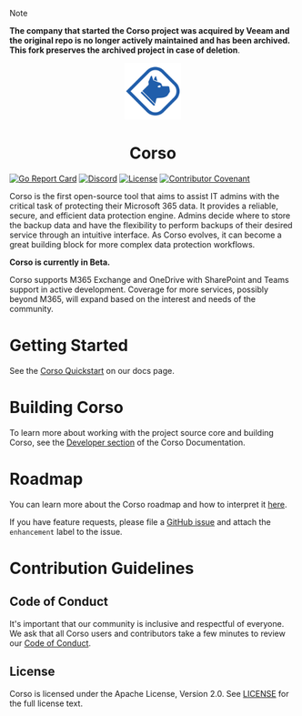 > [!NOTE] 
> **The company that started the Corso project was acquired by Veeam and the original repo is no longer actively maintained and has been archived. This fork preserves the archived project in case of deletion**.

<p align="center">
    <img src="https://github.com/alcionai/corso/blob/main/website/static/img/corso_logo.svg?raw=true" alt="Corso Logo" width="100" />
</p>
<h1 align="center">Corso</h1>

[![Go Report Card](https://goreportcard.com/badge/github.com/alcionai/corso/src)](https://goreportcard.com/report/github.com/alcionai/corso/src)
[![Discord](https://img.shields.io/badge/discuss-discord-blue)](https://discord.gg/63DTTSnuhT)
[![License](https://img.shields.io/badge/License-Apache_2.0-green.svg)](https://opensource.org/licenses/Apache-2.0)
[![Contributor Covenant](https://img.shields.io/badge/Contributor%20Covenant-2.1-4baaaa.svg)](CODE_OF_CONDUCT.md)

Corso is the first open-source tool that aims to assist IT admins with the critical task of protecting their
Microsoft 365 data. It provides a reliable, secure, and efficient data protection engine. Admins decide where to store
the backup data and have the flexibility to perform backups of their desired service through an intuitive interface.
As Corso evolves, it can become a great building block for more complex data protection workflows.

**Corso is currently in Beta.**

Corso supports M365 Exchange and OneDrive with SharePoint and Teams support in active development. Coverage for more
services, possibly beyond M365, will expand based on the interest and needs of the community.

# Getting Started

See the [Corso Quickstart](https://corsobackup.io/docs/quickstart/) on our docs page.

# Building Corso

To learn more about working with the project source core and building Corso, see the
[Developer section](https://corsobackup.io/docs/developers/build) of the Corso Documentation.

# Roadmap

You can learn more about the Corso roadmap and how to interpret it [here](https://github.com/alcionai/corso-roadmap).

If you have feature requests, please file a [GitHub issue](https://github.com/alcionai/corso/issues/)
and attach the `enhancement` label to the issue.

# Contribution Guidelines

## Code of Conduct

It's important that our community is inclusive and respectful of everyone.
We ask that all Corso users and contributors take a few minutes to review our
[Code of Conduct](CODE_OF_CONDUCT.md).

## License

Corso is licensed under the Apache License, Version 2.0. See [LICENSE](LICENSE) for the full license text.
